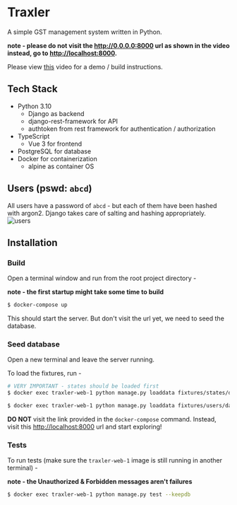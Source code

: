 # Traxler

A simple GST management system written in Python.

**note - please do not visit the http://0.0.0.0:8000 url as shown in the video**
**instead, go to [http://localhost:8000](http://localhost:8000).**

Please view [this](https://youtu.be/4V2G0QmpLHw) video for a demo / build instructions.

## Tech Stack

- Python 3.10
  - Django as backend
  - django-rest-framework for API
  - authtoken from rest framework for authentication / authorization
- TypeScript
  - Vue 3 for frontend
- PostgreSQL for database
- Docker for containerization
  - alpine as container OS

## Users (pswd: `abcd`)
All users have a password of `abcd` - but each of them have been hashed with argon2. Django takes
care of salting and hashing appropriately.
![users](https://i.imgur.com/2keO4V4.png)

## Installation

### Build

Open a terminal window and run from the root project directory - 

**note - the first startup might take some time to build**

```bash
$ docker-compose up
```
This should start the server. But don't visit the url yet, we need to seed the database.

### Seed database

Open a new terminal and leave the server running. 

To load the fixtures, run - 

```bash
# VERY IMPORTANT - states should be loaded first
$ docker exec traxler-web-1 python manage.py loaddata fixtures/states/data.json

$ docker exec traxler-web-1 python manage.py loaddata fixtures/users/data.json # load users
```

**DO NOT** visit the link provided in the `docker-compose` command.
Instead, visit this [http://localhost:8000](http://localhost:8000) url and start exploring!

### Tests

To run tests (make sure the `traxler-web-1` image is still running in another terminal) -

**note - the Unauthorized & Forbidden messages aren't failures**

```bash
$ docker exec traxler-web-1 python manage.py test --keepdb
```